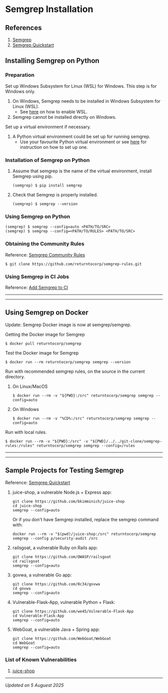 # Semgrep Installation

## References

1. [Semgrep](https://semgrep.dev/)
1. [Semgrep Quickstart](https://semgrep.dev/docs/getting-started/)

## Installing Semgrep on Python

### Preparation

Set up Windows Subsystem for Linux (WSL) for Windows. This step is for Windows only.

1. On Windows, Semgrep needs to be installed in Windows Subsystem for Linux (WSL).
    - See [here](../../os/windows/windows-wsl-installation.md) on how to enable WSL.
1. Semgrep cannot be installed directly on Windows.

Set up a virtual environment if necessary.

1. A Python virtual environment could be set up for running semgrep.
    - Use your favourite Python virtual environment or see [here](../../language/python/python-virtualenv-windows.md) for instruction on how to set up one.

### Installation of Semgrep on Python

1. Assume that semgrep is the name of the virtual environment, install Semgrep using pip.
    ```
    (semgrep) $ pip install semgrep
    ```
1. Check that Semgrep is properly installed.
    ```
    (semgrep) $ semgrep --version
    ```

### Using Semgrep on Python

```
(semgrep) $ semgrep --config=auto <PATH/TO/SRC>
(semgrep) $ semgrep --config=<PATH/TO/RULES> <PATH/TO/SRC>
```

### Obtaining the Community Rules

Reference: [Semgrep Community Rules](https://github.com/returntocorp/semgrep-rules)
```
$ git clone https://github.com/returntocorp/semgrep-rules.git
```

### Using Semgrep in CI Jobs

Reference: [Add Semgrep to CI](https://semgrep.dev/docs/semgrep-ci/overview/)

***
***

## Using Semgrep on Docker

Update: Semgrep Docker image is now at semgrep/semgrep.

Getting the Docker image for Semgrep
```
$ docker pull returntocorp/semgrep
```

Test the Docker image for Semgrep
```
$ docker run --rm returntocorp/semgrep semgrep --version
```

Run with recommended semgrep rules, on the source in the current directory.

1. On Linux/MacOS
    ```
    $ docker run --rm -v "${PWD}:/src" returntocorp/semgrep semgrep --config=auto
    ```
1. On Windows
    ```
    $ docker run --rm -v "%CD%:/src" returntocorp/semgrep semgrep --config=auto
    ```

Run with local rules.

```
$ docker run --rm -v "${PWD}:/src" -v "${PWD}/../../git-clone/semgrep-rules:/rules" returntocorp/semgrep semgrep --config=/rules
```

***
***

## Sample Projects for Testing Semgrep

Reference: [Semgrep Quickstart](https://semgrep.dev/docs/getting-started/)

1. juice-shop, a vulnerable Node.js + Express app:
    ```
    git clone https://github.com/bkimminich/juice-shop
    cd juice-shop
    semgrep --config=auto
    ```

    Or if you don't have Semgrep installed, replace the semgrep command with:
    ```
    docker run --rm -v "$(pwd)/juice-shop:/src" returntocorp/semgrep semgrep --config p/security-audit /src
    ```

1. railsgoat, a vulnerable Ruby on Rails app:
    ```
    git clone https://github.com/OWASP/railsgoat
    cd railsgoat
    semgrep --config=auto
    ```

1. govwa, a vulnerable Go app:
    ```
    git clone https://github.com/0c34/govwa
    cd govwa
    semgrep --config=auto
    ```

1. Vulnerable-Flask-App, vulnerable Python + Flask:
    ```
    git clone https://github.com/we45/Vulnerable-Flask-App
    cd Vulnerable-Flask-App
    semgrep --config=auto
    ```

1. WebGoat, a vulnerable Java + Spring app:
    ```
    git clone https://github.com/WebGoat/WebGoat
    cd WebGoat
    semgrep --config=auto
    ```
### List of Known Vulnerabilities

1. [juice-shop](https://grietsdc.in/downloads/nasscom161121/pwning%20-%20JuiceShop.pdf)

***
*Updated on 5 Auguest 2025*
